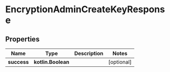 
# EncryptionAdminCreateKeyResponse

## Properties
| Name | Type | Description | Notes |
| ------------ | ------------- | ------------- | ------------- |
| **success** | **kotlin.Boolean** |  |  [optional] |
